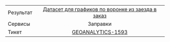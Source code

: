 | | |
|:------------- |:-------------:|
| Результат | [Датасет для графиков по воронке из заезда в заказ](https://yt.yandex-team.ru/hahn/navigation?path=//home/zapravki/production/stations_stat/dashboard/conversion_to_order) |
| Сервисы | Заправки |
| Тикет | [GEOANALYTICS-1593](https://st.yandex-team.ru/GEOANALYTICS-1593) |
